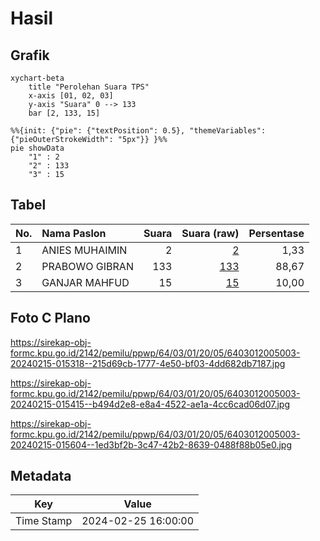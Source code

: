 # Hasil

## Grafik

```mermaid
xychart-beta
    title "Perolehan Suara TPS"
    x-axis [01, 02, 03]
    y-axis "Suara" 0 --> 133
    bar [2, 133, 15]
```

```mermaid
%%{init: {"pie": {"textPosition": 0.5}, "themeVariables": {"pieOuterStrokeWidth": "5px"}} }%%
pie showData
    "1" : 2
    "2" : 133
    "3" : 15
```

## Tabel

| No. | Nama Paslon    | Suara | Suara (raw) | Persentase |
|:--- |:-------------- | -----:| -----------:| ----------:|
| 1   | ANIES MUHAIMIN | 2     | [2][p-1]    | 1,33       |
| 2   | PRABOWO GIBRAN | 133   | [133][p-2]  | 88,67      |
| 3   | GANJAR MAHFUD  | 15    | [15][p-3]   | 10,00      |


[p-1]: https://github.com/gigit-pemilu/pemilu-2024-64-kalimantan-timur/blob/main/pilpres/hitung-suara/sub/64-kalimantan-timur/sub/03-berau/sub/01-kelay/sub/2005-merasa/sub/003-tps/sub/paslon-1.txt
[p-2]: https://github.com/gigit-pemilu/pemilu-2024-64-kalimantan-timur/blob/main/pilpres/hitung-suara/sub/64-kalimantan-timur/sub/03-berau/sub/01-kelay/sub/2005-merasa/sub/003-tps/sub/paslon-2.txt
[p-3]: https://github.com/gigit-pemilu/pemilu-2024-64-kalimantan-timur/blob/main/pilpres/hitung-suara/sub/64-kalimantan-timur/sub/03-berau/sub/01-kelay/sub/2005-merasa/sub/003-tps/sub/paslon-3.txt

## Foto C Plano

https://sirekap-obj-formc.kpu.go.id/2142/pemilu/ppwp/64/03/01/20/05/6403012005003-20240215-015318--215d69cb-1777-4e50-bf03-4dd682db7187.jpg

https://sirekap-obj-formc.kpu.go.id/2142/pemilu/ppwp/64/03/01/20/05/6403012005003-20240215-015415--b494d2e8-e8a4-4522-ae1a-4cc6cad06d07.jpg

https://sirekap-obj-formc.kpu.go.id/2142/pemilu/ppwp/64/03/01/20/05/6403012005003-20240215-015604--1ed3bf2b-3c47-42b2-8639-0488f88b05e0.jpg


## Metadata

| Key        | Value               |
| ---------- | ------------------- |
| Time Stamp | 2024-02-25 16:00:00 |



